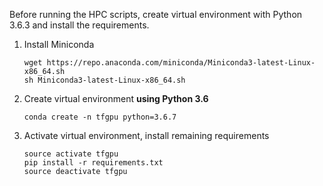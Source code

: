 Before running the HPC scripts, create virtual environment with Python 3.6.3 and install the requirements.

1. Install Miniconda

    `wget https://repo.anaconda.com/miniconda/Miniconda3-latest-Linux-x86_64.sh`  
    `sh Miniconda3-latest-Linux-x86_64.sh`
    
2. Create virtual environment **using Python 3.6**

    `conda create -n tfgpu python=3.6.7`
    
3. Activate virtual environment, install remaining requirements

   `source activate tfgpu`  
   `pip install -r requirements.txt`  
   `source deactivate tfgpu`